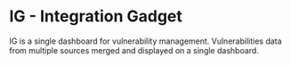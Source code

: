 # IG - Integration Gadget
IG is a single dashboard for vulnerability management. 
Vulnerabilities data from multiple sources merged and displayed on a single dashboard.
